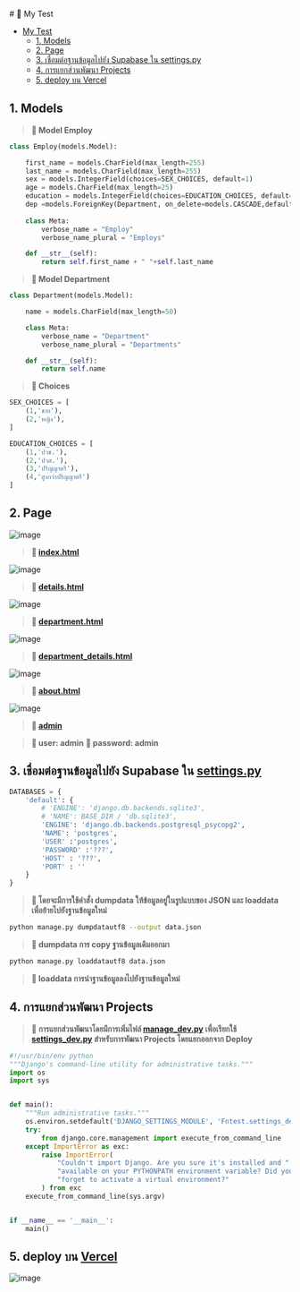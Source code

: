 ﻿﻿﻿﻿﻿# 🐸	 My Test
- [My Test](#My-Test)
    - [1. Models](#1-Models)
    - [2. Page](#2-Page)
    - [3. เชื่อมต่อฐานข้อมูลไปยัง Supabase ใน settings.py](#3-เชื่อมต่อฐานข้อมูลไปยัง-supabase-ใน-settingspy)
    - [4. การแยกส่วนพัฒนา Projects](#4-การแยกส่วนพัฒนา-projects)
    - [5. deploy บน Vercel](#5-deploy-บน-Vercel)
    
## 1. Models
>**🐢	 Model Employ**
```py
class Employ(models.Model):

    first_name = models.CharField(max_length=255)
    last_name = models.CharField(max_length=255)
    sex = models.IntegerField(choices=SEX_CHOICES, default=1)
    age = models.CharField(max_length=25)
    education = models.IntegerField(choices=EDUCATION_CHOICES, default=None)
    dep =models.ForeignKey(Department, on_delete=models.CASCADE,default=None)
    
    class Meta:
        verbose_name = "Employ"
        verbose_name_plural = "Employs"

    def __str__(self):
        return self.first_name + " "+self.last_name
```
>**🐢	 Model Department**
```py
class Department(models.Model):

    name = models.CharField(max_length=50)

    class Meta:
        verbose_name = "Department"
        verbose_name_plural = "Departments"

    def __str__(self):
        return self.name
```
>**🐢	 Choices**
```py
SEX_CHOICES = [
    (1,'ชาย'),
    (2,'หญิง'),
]

EDUCATION_CHOICES = [
    (1,'ปวช.'),
    (2,'ปวส.'),
    (3,'ปริญญาตรี'),
    (4,'สูงกว่าปริญญาตรี')
]

```
## 2. Page
![image](https://github.com/Porpathom/Fntest/blob/main/images/home.png)
>**🦎	 [index.html](https://github.com/Porpathom/Fntest/blob/main/templates/index.html)**


![image](https://github.com/Porpathom/Fntest/blob/main/images/details.png)
>**🦎	 [details.html](https://github.com/Porpathom/Fntest/blob/main/templates/details.html)**


![image](https://github.com/Porpathom/Fntest/blob/main/images/department.png)
>**🦎	 [department.html](https://github.com/Porpathom/Fntest/blob/main/templates/department.html)**


![image](https://github.com/Porpathom/Fntest/blob/main/images/details_dep.png)
>**🦎	 [department_details.html](https://github.com/Porpathom/Fntest/blob/main/templates/details_dep.html)**


![image](https://github.com/Porpathom/Fntest/blob/main/images/about.png)
>**🦎	 [about.html](https://github.com/Porpathom/Fntest/blob/main/templates/about.html)**

![image](https://github.com/Porpathom/Fntest/blob/main/images/admin.png)
>**🦎	 [admin](https://fntest.vercel.app/admin)**


>**🐛	 user: admin**
>**🐛	 password: admin**
        

## 3. เชื่อมต่อฐานข้อมูลไปยัง Supabase ใน [settings.py]()
```py
DATABASES = {
    'default': {
        # 'ENGINE': 'django.db.backends.sqlite3',
        # 'NAME': BASE_DIR / 'db.sqlite3',
        'ENGINE': 'django.db.backends.postgresql_psycopg2',
        'NAME': 'postgres',
        'USER' :'postgres',
        'PASSWORD' :'???',
        'HOST' : '???',
        'PORT' : ''
    }
}   
```
>**🐍 โดยจะมีการใช้คำสั่ง dumpdata ให้ข้อมูลอยู่ในรูปแบบของ JSON และ loaddata เพื่อย้ายไปยังฐานข้อมูลใหม่**

```sh
python manage.py dumpdatautf8 --output data.json
```

>**🐍 dumpdata การ copy ฐานข้อมูลเดิมออกมา**
```sh
python manage.py loaddatautf8 data.json
```
>**🐍 loaddata การนำฐานข้อมูลลงไปยังฐานข้อมูลใหม่**

## 4. การแยกส่วนพัฒนา Projects
>**🔺 การแยกส่วนพัฒนาโดยมีการเพิ่มไฟล์ [manage_dev.py]() เพื่อเรียกใช้ [settings_dev.py]() สำหรับการพัฒนา Projects โดยแยกออกจาก Deploy**

```py
#!/usr/bin/env python
"""Django's command-line utility for administrative tasks."""
import os
import sys


def main():
    """Run administrative tasks."""
    os.environ.setdefault('DJANGO_SETTINGS_MODULE', 'Fntest.settings_dev')
    try:
        from django.core.management import execute_from_command_line
    except ImportError as exc:
        raise ImportError(
            "Couldn't import Django. Are you sure it's installed and "
            "available on your PYTHONPATH environment variable? Did you "
            "forget to activate a virtual environment?"
        ) from exc
    execute_from_command_line(sys.argv)


if __name__ == '__main__':
    main()

```
## 5. deploy บน [Vercel](https://fntest.vercel.app/)
![image](https://github.com/Porpathom/Fntest/blob/main/images/vercel.png)
